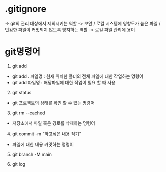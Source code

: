 # .gitignore

-> git의 관리 대상에서 제외시키는 역할
-> 보안 / 로컬 시스템에 영향도가 높은 파일 / 민감한 파일이 커밋되지 않도록 방지하는 역할
-> 로컬 파일 관리에 용이

# git명령어

1. git add

- git add . 파일명 : 현재 위치한 폴더의 전체 파일에 대한 작업하는 명령어
- git add 파일명 : 해당파일에 대한 작업이 필요 할 때 사용

2. git status

- git 프로젝트의 상태를 확인 할 수 있는 명령어

3. git rm --cached

- 저장소에서 파일 혹은 경로를 삭제하는 명령어

4. git commit -m "하고싶은 내용 적기"

- 파일에 대한 내용 커밋하는 명령어

5. git branch -M main

6. git log
